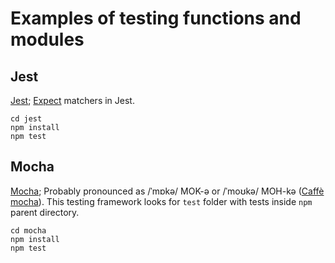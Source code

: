 # Examples of testing functions and modules

## Jest
[Jest](https://jestjs.io/); [Expect](https://jestjs.io/docs/expect) matchers in Jest.

```Node
cd jest
npm install
npm test
```
## Mocha
[Mocha](https://mochajs.org/); Probably pronounced as /ˈmɒkə/ MOK-ə or /ˈmoʊkə/ MOH-kə ([Caffè mocha](https://en.wikipedia.org/wiki/Caff%C3%A8_mocha)). This testing framework looks for `test` folder with tests inside `npm` parent directory.

```Node
cd mocha
npm install
npm test
```